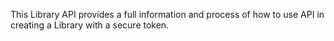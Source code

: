 This Library API provides a full information and process of how to use API in creating a Library with a secure token. 


